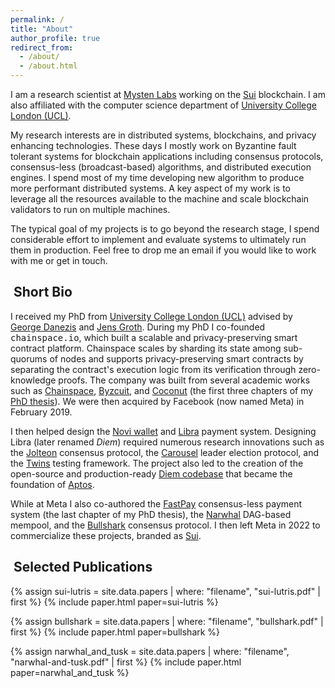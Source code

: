 ```yaml
---
permalink: /
title: "About"
author_profile: true
redirect_from:
  - /about/
  - /about.html
---
```


I am a research scientist at [Mysten Labs](https://mystenlabs.com) working on the [Sui](https://sui.io) blockchain. I am also affiliated with the computer science department of [University College London (UCL)](https://www.ucl.ac.uk).

My research interests are in distributed systems, blockchains, and privacy enhancing technologies. These days I mostly work on Byzantine fault tolerant systems for blockchain applications including consensus protocols, consensus-less (broadcast-based) algorithms, and distributed execution engines.
I spend most of my time developing new algorithm to produce more performant distributed systems. A key aspect of my work is to leverage all the resources available to the machine and scale blockchain validators to run on multiple machines.

The typical goal of my projects is to go beyond the research stage, I spend considerable effort to implement and evaluate systems to ultimately run them in production. Feel free to drop me an email if you would like to work with me or get in touch.

<!-- <i class="fas fa-envelope"></i> alberto.sonnino@ucl.ac.uk<br>
<i class="fas fa-envelope"></i> alberto@mystenlabs.com -->

##  Short Bio

I received my PhD from [University College London (UCL)](https://www.ucl.ac.uk) advised by [George Danezis](http://www0.cs.ucl.ac.uk/staff/G.Danezis/) and [Jens Groth](http://www0.cs.ucl.ac.uk/staff/j.groth/). During my PhD I co-founded <kbd>chainspace.io</kbd>, which built a scalable and privacy-preserving smart contract platform. Chainspace scales by sharding its state among sub-quorums of nodes and supports privacy-preserving smart contracts by separating the contract's execution logic from its verification through zero-knowledge proofs. The company was built from several academic works such as [Chainspace](/papers/chainspace.pdf), [Byzcuit](/papers/byzcuit.pdf), and [Coconut](/papers/coconut.pdf) (the first three chapters of my [PhD thesis](/papers/ucl-phd.pdf)). We were then acquired by Facebook (now named Meta) in February 2019.

I then helped design the [Novi wallet](https://www.facebook.com/help/1388094248345081/) and [Libra](https://www.diem.com/en-us/) payment system. Designing Libra (later renamed _Diem_) required numerous research innovations such as the [Jolteon](/papers/jolteon-and-ditto.pdf) consensus protocol, the [Carousel](/papers/carousel.pdf) leader election protocol, and the [Twins](/papers/twins.pdf) testing framework. The project also led to the creation of the open-source and production-ready [Diem codebase](https://github.com/diem/diem) that became the foundation of [Aptos](https://aptoslabs.com).

While at Meta I also co-authored the [FastPay](/papers/fastpay.pdf) consensus-less payment system (the last chapter of my PhD thesis), the [Narwhal](/papers/narwhal-and-tusk.pdf) DAG-based mempool, and the [Bullshark](/papers/bullshark.pdf) consensus protocol. I then left Meta in 2022 to commercialize these projects, branded as [Sui](https://sui.io).

##  Selected Publications

{% assign sui-lutris = site.data.papers | where: "filename", "sui-lutris.pdf" | first %}
{% include paper.html paper=sui-lutris %}

{% assign bullshark = site.data.papers | where: "filename", "bullshark.pdf" | first %}
{% include paper.html paper=bullshark %}

{% assign narwhal_and_tusk = site.data.papers | where: "filename", "narwhal-and-tusk.pdf" | first %}
{% include paper.html paper=narwhal_and_tusk %}
